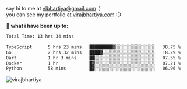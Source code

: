 say hi to me at [vlbhartiya@gmail.com](mailto:vlbhartiya@gmail.com) :)<br/>
you can see my portfolio at [virajbhartiya.com](https://virajbhartiya.com) :D<br/>


🚀 **what i have been up to:**

<!--START_SECTION:waka-->

```txt
Total Time: 13 hrs 34 mins

TypeScript      5 hrs 23 mins   █████████▓░░░░░░░░░░░░░░░   38.75 %
Go              2 hrs 32 mins   ████▓░░░░░░░░░░░░░░░░░░░░   18.29 %
Dart            1 hr 3 mins     ██░░░░░░░░░░░░░░░░░░░░░░░   07.55 %
Docker          1 hr            █▓░░░░░░░░░░░░░░░░░░░░░░░   07.21 %
Python          58 mins         █▓░░░░░░░░░░░░░░░░░░░░░░░   06.96 %
```

<!--END_SECTION:waka-->

<p align="left"> <img src="https://komarev.com/ghpvc/?username=virajbhartiya&color=blue" alt="virajbhartiya" /> </p>
